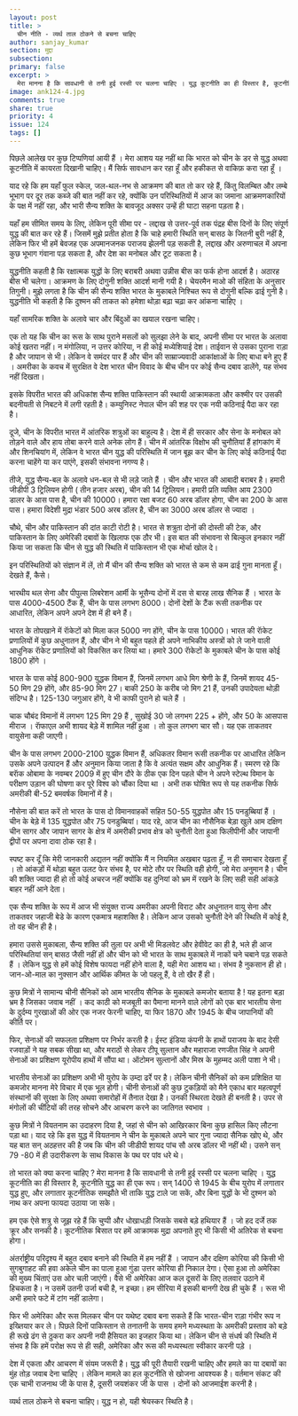 ```yaml
---
layout: post
title: >
  चीन नीति - व्यर्थ ताल ठोकने से बचना चाहिए
author: sanjay_kumar
section: मुद्दा
subsection:
primary: false
excerpt: >
  मेरा मानना है कि सावधानी से तनी हुई रस्सी पर चलना चाहिए । युद्ध कूटनीति का ही विस्तार है, कूटनीति युद्ध का ही एक रूप। सन् 1400 से 1945 के बीच युरोप में लगातार युद्ध हुए, और लगातार कूटनीतिक समझौते भी ताकि युद्ध टाले जा सकें, और बिना युद्धों के भी दुश्मन को नाथ कर अपना फायदा उठाया जा सके।
image: ank124-4.jpg
comments: true
share: true
priority: 4
issue: 124
tags: []
---
```


पिछले आलेख पर कुछ टिप्पणियां आयी हैं । मेरा आशय यह नहीं था कि भारत को चीन के डर से युद्ध अथवा कूटनीति में कायरता दिखानी चाहिए। मैं सिर्फ सावधान कर रहा हूँ और हकीकत से वाकिफ़ करा रहा हूँ ।

याद रहे कि हम यहाँ फुल स्केल, जल-थल-नभ से आक्रमण की बात तो कर रहे हैं,  किंतु विलम्बित और लम्बे भूभाग पर दूर तक कब्जे की बात नहीं कर रहे, क्योंकि उन परिस्थितियों में आज का जमाना आक्रमणकारियों के पक्ष में नहीं रहा, और भारी सैन्य शक्ति के बावजूद अक्सर उन्हें ही घाटा सहना पड़ता है।

यहाँ हम सीमित समय के लिए, लेकिन पूरी सीमा पर - लद्दाख से  उत्तर-पूर्व तक पंद्रह बीस दिनों के लिए संपूर्ण युद्ध की बात कर रहे हैं। जिसमें मुझे प्रतीत होता है कि चाहे हमारी स्थिति सन् बासठ के जितनी बुरी नहीं है, लेकिन फिर भी हमें बेवजह एक अपमानजनक पराजय झेलनी पड़ सकती है, लद्दाख और अरुणाचल में अपना कुछ भूभाग गंवाना पड़ सकता है, और देश का मनोबल और टूट सकता है।  

युद्धनीति कहती है कि रक्षात्मक युद्धों के लिए बराबरी अथवा उन्नीस बीस का फर्क होना आदर्श है। अठारह बीस भी चलेगा। आक्रमण के लिए दोगुनी शक्ति आदर्श मानी गयी है। चेयरमैन माओ की संहिता के अनुसार तिगुनी। मुझे लगता है कि चीन की सैन्य शक्ति भारत के मुकाबले निश्चित रूप से दोगुनी बल्कि ढाई गुनी है। युद्धनीति भी कहती है कि दुश्मन की ताकत को हमेशा थोड़ा बढ़ा चढ़ा कर आंकना चाहिए ।

यहाँ सामरिक शक्ति के अलावे चार और बिंदुओं का खयाल रखना चाहिए।

एक तो यह  कि चीन का रूस के साथ पुराने मसलों को सुलझा लेने के बाद, अपनी सीमा पर भारत के अलावा कोई खतरा नहीं। न मंगोलिया,  न उत्तर कोरिया, न ही कोई मध्येशियाई देश। ताईवान से उसका पुराना राड़ा है और जापान से भी। लेकिन वे समंदर पार हैं और चीन की साम्राज्यवादी आकांक्षाओं के लिए बाधा बने हुए हैं । अमरीका के कवच में सुरक्षित वे देश भारत चीन विवाद के बीच चीन पर कोई सैन्य दबाव डालेंगे, यह संभव नहीं दिखता।

इसके विपरीत भारत की अधिकांश सैन्य शक्ति पाकिस्तान की स्थायी आक्रामकता और कश्मीर पर उसकी बदनीयती से निबटने में लगी रहती है। कम्युनिस्ट नेपाल चीन की शह पर एक नयी कठिनाई पैदा कर रहा है।

दूजे, चीन के विपरीत भारत में आंतरिक शत्रुओं  का बाहुल्य है। देश में ही सरकार और सेना के मनोबल को तोड़ने वाले और हाय तोबा करने वाले अनेक लोग हैं। चीन में आंतरिक विक्षोभ की चुनौतियां हैं हांगकांग में और शिनचियांग में,  लेकिन वे भारत चीन युद्ध की परिस्थिति में जान बूझ कर चीन के लिए कोई कठिनाई पैदा करना चाहेंगे या कर पाएंगे, इसकी संभावना नगण्य है।

तीजे, युद्ध सैन्य-बल के अलावे धन-बल से भी लड़े जाते हैं । चीन और भारत की आबादी बराबर है। हमारी जीडीपी 3 ट्रिलियन होगी ( तीन हजार अरब), चीन की 14 ट्रिलियन। हमारी प्रति व्यक्ति आय 2300 डालर के आस पास है, चीन की 10000। हमारा रक्षा बजट 60 अरब डॉलर होगा, चीन का 200 के आस पास। हमारा विदेशी मुद्रा भंडार 500 अरब डॉलर है, चीन का 3000 अरब डॉलर से ज्यादा ।

चौथे, चीन और पाकिस्तान की दांत काटी रोटी है। भारत से शत्रुता दोनों की दोस्ती की टेक, और पाकिस्तान के लिए अमेरिकी दबावों के खिलाफ एक ठौर भी। इस बात की संभावना से बिल्कुल इनकार नहीं किया जा सकता कि चीन से युद्ध की स्थिति में पाकिस्तान भी एक मोर्चा खोल दे।

इन परिस्थितियों को संज्ञान में लें,  तो मैं  चीन की सैन्य शक्ति को भारत से कम से कम ढाई गुना मानता हूँ। देखते हैं, कैसे।

भारथीय थल सेना और पीपुल्स लिबरेशन आर्मी के भूसैन्य दोनों में दस से बारह लाख सैनिक हैं । भारत के पास 4000-4500 टैंक हैं,  चीन के पास लगभग 8000। दोनों देशों के टैंक रूसी तकनीक पर आधारित,  लेकिन अपने अपने   देश में ही बने हैं।

भारत के तोपखाने में राॅकेटों को मिला कल 5000 नग होंगे, चीन के पास 10000। भारत की राॅकेट प्रणालियों में कुछ अधुनातन हैं,  और चीन ने भी बहुत पहले ही अपने नाभिकीय अस्त्रों को ले जाने वाली आधुनिक राॅकेट प्रणालियों को विकसित कर लिया था। हमारे 300 राॅकेटों के मुकाबले चीन के पास कोई 1800 होंगे ।

भारत के पास कोई 800-900  युद्धक विमान हैं,  जिनमें लगभग आधे मिग श्रेणी के हैं, जिनमें शायद 45-50 मिग 29 होंगे,  और 85-90  मिग 27। बाकी 250 के करीब जो मिग 21 हैं, उनकी उपादेयता थोड़ी संदिग्ध है। 125-130 जगुआर होंगे,  वे भी काफी पुराने  हो चले हैं ।

चाक चौबंद विमानों में लगभग 125 मिग 29 हैं , सुखोई 30 जो लगभग 225 + होंगे, और 50 के आसपास  मीराज । राॅफाएल अभी शायद बेड़े में शामिल नहीं हुआ । तो कुल लगभग चार सौ। यह एक ताकतवर वायुसेना कही जाएगी।

चीन के पास लगभग 2000-2100 युद्धक विमान हैं,  अधिकतर विमान रूसी तकनीक पर आधारित लेकिन उसके अपने उत्पादन हैं और अनुमान किया जाता है कि वे अत्यंत सक्षम और आधुनिक हैं। स्मरण रहे कि बराॅक ओबामा के नवम्बर 2009 में हुए चीन दौरे के ठीक एक दिन पहले चीन ने अपने स्टेल्थ विमान के परीक्षण उड़ान की घोषणा कर पूरे विश्व को चौंका दिया था । अभी तक घोषित रूप से यह तकनीक सिर्फ अमरीकी बी-52 बमवर्षक विमानों में है।

नौसेना की बात करें तो भारत के पास दो विमानवाहकों सहित 50-55 युद्धपोत और 15 पनडुब्बियां हैं । चीन के बेड़े में 135 युद्धपोत और 75 पनडुब्बियां। याद रहे, आज चीन का नौसैनिक बेड़ा खुले आम दक्षिण चीन सागर और जापान सागर के क्षेत्र में अमरीकी प्रभाव क्षेत्र को चुनौती देता हुआ फिलीपीनी और जापानी द्वीपों पर अपना दावा ठोक रहा है।

स्पष्ट कर दूँ कि मेरी जानकारी अद्यतन नहीं क्योंकि मैं न नियमित अखबार पढ़ता हूँ, न ही समाचार देखता हूँ । तो आंकड़ों में थोड़ा बहुत उलट फेर संभव है, पर मोटे तौर पर स्थिति वही होगी, जो मेरा अनुमान है। चीन की शक्ति ज्यादा ही हो तो कोई अचरज नहीं क्योंकि वह दुनियां को भ्रम में रखने के लिए सही सही आंकड़े बाहर नहीं आने देता।

एक सैन्य शक्ति के रूप में आज भी संयुक्त राज्य अमरीका अपनी विराट और अधुनातन  वायु सेना और ताकतवर जहाजी बेडे के कारण एकमात्र महाशक्ति है। लेकिन आज उसको चुनौती देने की स्थिति में कोई है, तो वह चीन ही है।

हमारा उससे मुकाबला, सैन्य शक्ति की तुला पर अभी भी मिडलवेट और हेवीवेट का ही है, भले ही आज परिस्थितियां सन् बासठ जैसी नहीं हों और चीन को भी भारत के साथ मुकाबले में नाकों चने चबाने पड़ सकते हैं । लेकिन  युद्ध से हमें कोई विशेष फायदा नहीं होने वाला है, यही मेरा आशय था। संभव है नुकसान ही हो। जान-ओ-माल का नुक्सान और आर्थिक कीमत के जो पहलू हैं, वे तो खैर हैं ही।

कुछ मित्रों ने सामान्य चीनी सैनिकों को आम भारतीय सैनिक के मुकाबले कमजोर बताया है ! यह इतना बड़ा भ्रम है जिसका जवाब नहीं । कद काठी को मजबूती का पैमाना मानने वाले लोगों को एक बार भारतीय सेना के दुर्दम्य गुरखाओं की ओर एक नजर फेरनी चाहिए, या फिर 1870 और 1945 के बीच जापानियों की कीर्ति पर।  

फिर, सेनाओं की सफलता प्रशिक्षण पर निर्भर करती है। ईस्ट इंडिया कंपनी के हाथों पराजय के बाद देसी रजवाड़ों ने यह सबक सीखा था, और मराठों से लेकर टीपू सुल्तान और महाराजा रणजीत सिंह ने अपनी सेनाओं का प्रशिक्षण यूरोपीय हाथों में सौंपा था। ऑटोमन सुल्तानों और मिस्र के मुहम्मद अली पाशा ने भी।

भारतीय सेनाओं का प्रशिक्षण अभी भी युरोप के उम्दा ढर्रे पर है। लेकिन चीनी सैनिकों को कम प्रशिक्षित या कमजोर  मानना मेरे विचार में एक भूल होगी। चीनी सेनाओं की कुछ टुकड़ियों को मैने एकाध बार महत्वपूर्ण संस्थानों की सुरक्षा के लिए अथवा समारोहों में तैनात देखा है। उनकी स्थिरता देखते ही बनती है। उपर से मंगोलों की चींटियों की तरह सोचने और आचरण करने का जातिगत स्वभाव ।

कुछ मित्रों ने वियतनाम का उदाहरण दिया है, जहां से  चीन को आखिरकार बिना कुछ हासिल किए लौटना पड़ा था। याद रहे कि इस युद्ध में वियतनाम ने चीन के मुकाबले अपने चार गुना ज्यादा सैनिक खोए थे, और यह बात सन् अठहत्तर की है जब कि चीन की जीडीपी शायद पांच सौ अरब डॉलर भी नहीं थी। उसने सन् 79 -80 में ही उदारीकरण के साथ विकास के पथ पर पांव धरे थे।

तो भारत को क्या करना चाहिए ?  मेरा मानना है कि सावधानी से तनी हुई रस्सी पर चलना चाहिए । युद्ध कूटनीति का ही विस्तार है, कूटनीति युद्ध का ही एक रूप। सन् 1400 से 1945 के बीच युरोप में लगातार युद्ध हुए, और लगातार कूटनीतिक समझौते भी ताकि युद्ध टाले जा सकें, और बिना युद्धों के भी दुश्मन को नाथ कर अपना फायदा उठाया जा सके।

हम एक ऐसे शत्रु से जूझ रहे हैं कि चुप्पी और धोखाधड़ी जिसके सबसे बड़े हथियार हैं । जो हद दर्जे तक क्रूर और सनकी है। कूटनीतिक बिसात पर हमें आक्रामक मुद्रा अपनाते हुए भी किसी भी अतिरेक से बचना होगा।

अंतर्राष्ट्रीय परिदृश्य में बहुत दबाव बनाने की स्थिति में हम नहीं हैं । जापान और दक्षिण कोरिया की किसी भी सुगबुगाहट की हवा अकेले चीन का पाला हुआ गुंडा उत्तर कोरिया ही निकाल देगा। ऐसा हुआ तो अमेरिका की मुख्य चिंताएं उस ओर चली जाएंगी। वैसे भी अमेरिका आज कल दूसरों के लिए तलवार उठाने में हिचकता है। न उसमें उतनी उर्जा बची है, न इच्छा। हम सीरिया में इसकी बानगी देख ही चुके हैं । रूस भी अभी हमारे फटे में टांग नहीं डालेगा।

फिर भी अमेरिका और रूस मिलकर चीन पर यथेष्ट दबाव बना सकते हैं कि भारत-चीन राड़ा गंभीर रूप न इख्तियार कर ले। पिछले दिनों पाकिस्तान से तनातनी के समय हमने  मध्यस्थता के अमरीकी प्रस्ताव को बड़े ही रूखे ढंग से ठुकरा कर अपनी नयी हैसियत का इजहार किया था। लेकिन चीन से संधर्ष की स्थिति में संभव है कि हमें परोक्ष रूप से ही सही, अमेरिका और रूस की मध्यस्थता स्वीकार करनी पड़े ।

देश में एकता और आचरण में संयम जरूरी है। युद्ध की पूरी तैयारी रखनी चाहिए और हमले का या दबावों का मुंह तोड़ जवाब देना चाहिए । लेकिन मामले का हल कूटनीति से खोजना आवश्यक है। वर्तमान संकट की एक चाभी राजनाथ जी के पास है,  दूसरी जयशंकर जी के पास । दोनों को आजमाईश करनी है।

व्यर्थ ताल ठोकने से बचना चाहिए। युद्ध न हो, यही श्रेयस्कर स्थिति है।
